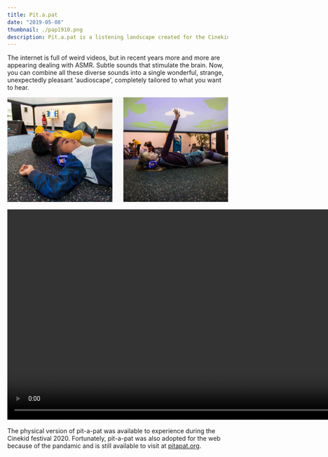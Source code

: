```yaml
---
title: Pit.a.pat
date: "2019-05-08"
thumbnail: ./pap1910.png
description: Pit.a.pat is a listening landscape created for the Cinekid MediaLab. Move around the room, click, hold and drag the shapes. But above all listen very carefully! (preferably with headphones)
---
```


The internet is full of weird videos, but in recent years more and more are appearing dealing with ASMR. Subtle sounds that stimulate the brain. Now, you can combine all these diverse sounds into a single wonderful, strange, unexpectedly pleasant 'audioscape', completely tailored to what you want to hear.

<div class="kg-card kg-image-card kg-width-wide">

![Pit.A.Pat](./cinekids-post.jpg)

</div>

<video class="kg-card kg-image-card kg-width-wide" src="./pit-a-pat-website-video.mp4" controls loop width="1000" height="480"></video>

The physical version of pit-a-pat was available to experience during the Cinekid festival 2020. Fortunately, pit-a-pat was also adopted for the web because of the pandamic and is still available to visit at <a href="http://pitapat.org/">pitapat.org</a>.
